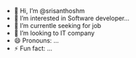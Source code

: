 - 👋 Hi, I’m @srisanthoshm
- 👀 I’m interested in Software developer...
- 🌱 I’m currentle seeking for job
- 💞️ I’m looking to IT company
- 😄 Pronouns: ...
- ⚡ Fun fact: ...

<!---
srisanthoshm/srisanthoshm is a ✨ special ✨ repository because its `README.md` (this file) appears on your GitHub profile.
You can click the Preview link to take a look at your changes.
--->
